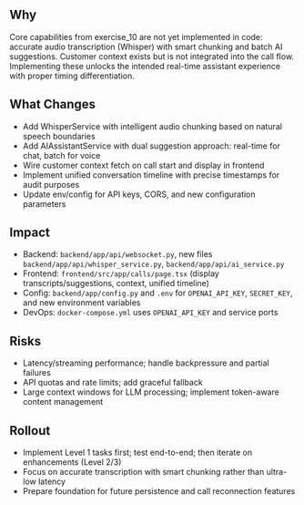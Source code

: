 ## Why
Core capabilities from exercise_10 are not yet implemented in code: accurate audio transcription (Whisper) with smart chunking and batch AI suggestions. Customer context exists but is not integrated into the call flow. Implementing these unlocks the intended real-time assistant experience with proper timing differentiation.

## What Changes
- Add WhisperService with intelligent audio chunking based on natural speech boundaries
- Add AIAssistantService with dual suggestion approach: real-time for chat, batch for voice
- Wire customer context fetch on call start and display in frontend
- Implement unified conversation timeline with precise timestamps for audit purposes
- Update env/config for API keys, CORS, and new configuration parameters

## Impact
- Backend: `backend/app/api/websocket.py`, new files `backend/app/api/whisper_service.py`, `backend/app/api/ai_service.py`
- Frontend: `frontend/src/app/calls/page.tsx` (display transcripts/suggestions, context, unified timeline)
- Config: `backend/app/config.py` and `.env` for `OPENAI_API_KEY`, `SECRET_KEY`, and new environment variables
- DevOps: `docker-compose.yml` uses `OPENAI_API_KEY` and service ports

## Risks
- Latency/streaming performance; handle backpressure and partial failures
- API quotas and rate limits; add graceful fallback
- Large context windows for LLM processing; implement token-aware content management

## Rollout
- Implement Level 1 tasks first; test end-to-end; then iterate on enhancements (Level 2/3)
- Focus on accurate transcription with smart chunking rather than ultra-low latency
- Prepare foundation for future persistence and call reconnection features

